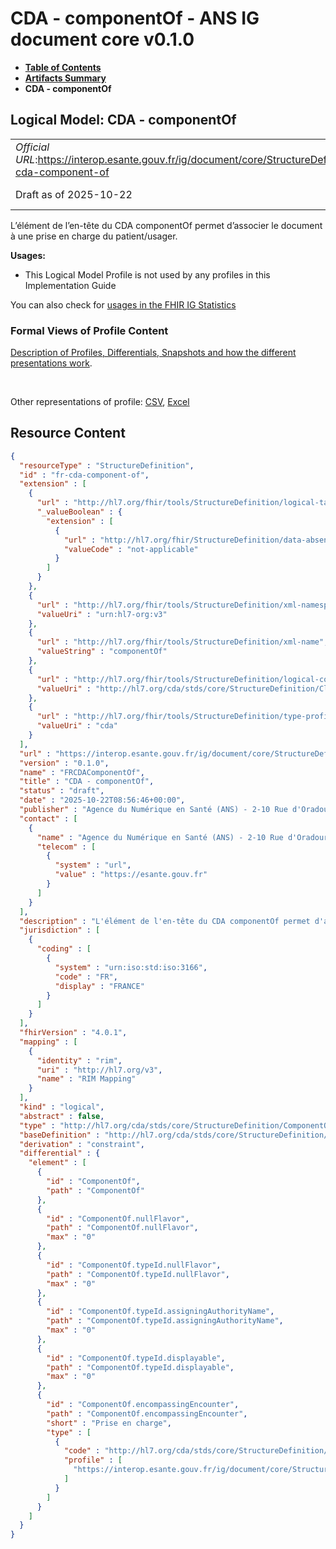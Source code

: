 # CDA - componentOf - ANS IG document core v0.1.0

* [**Table of Contents**](toc.md)
* [**Artifacts Summary**](artifacts.md)
* **CDA - componentOf**

## Logical Model: CDA - componentOf 

| | |
| :--- | :--- |
| *Official URL*:https://interop.esante.gouv.fr/ig/document/core/StructureDefinition/fr-cda-component-of | *Version*:0.1.0 |
| Draft as of 2025-10-22 | *Computable Name*:FRCDAComponentOf |

 
L’élément de l’en-tête du CDA componentOf permet d’associer le document à une prise en charge du patient/usager. 

**Usages:**

* This Logical Model Profile is not used by any profiles in this Implementation Guide

You can also check for [usages in the FHIR IG Statistics](https://packages2.fhir.org/xig/ans.document.fr.core|current/StructureDefinition/fr-cda-component-of)

### Formal Views of Profile Content

 [Description of Profiles, Differentials, Snapshots and how the different presentations work](http://build.fhir.org/ig/FHIR/ig-guidance/readingIgs.html#structure-definitions). 

 

Other representations of profile: [CSV](StructureDefinition-fr-cda-component-of.csv), [Excel](StructureDefinition-fr-cda-component-of.xlsx) 



## Resource Content

```json
{
  "resourceType" : "StructureDefinition",
  "id" : "fr-cda-component-of",
  "extension" : [
    {
      "url" : "http://hl7.org/fhir/tools/StructureDefinition/logical-target",
      "_valueBoolean" : {
        "extension" : [
          {
            "url" : "http://hl7.org/fhir/StructureDefinition/data-absent-reason",
            "valueCode" : "not-applicable"
          }
        ]
      }
    },
    {
      "url" : "http://hl7.org/fhir/tools/StructureDefinition/xml-namespace",
      "valueUri" : "urn:hl7-org:v3"
    },
    {
      "url" : "http://hl7.org/fhir/tools/StructureDefinition/xml-name",
      "valueString" : "componentOf"
    },
    {
      "url" : "http://hl7.org/fhir/tools/StructureDefinition/logical-container",
      "valueUri" : "http://hl7.org/cda/stds/core/StructureDefinition/ClinicalDocument"
    },
    {
      "url" : "http://hl7.org/fhir/tools/StructureDefinition/type-profile-style",
      "valueUri" : "cda"
    }
  ],
  "url" : "https://interop.esante.gouv.fr/ig/document/core/StructureDefinition/fr-cda-component-of",
  "version" : "0.1.0",
  "name" : "FRCDAComponentOf",
  "title" : "CDA - componentOf",
  "status" : "draft",
  "date" : "2025-10-22T08:56:46+00:00",
  "publisher" : "Agence du Numérique en Santé (ANS) - 2-10 Rue d'Oradour-sur-Glane, 75015 Paris",
  "contact" : [
    {
      "name" : "Agence du Numérique en Santé (ANS) - 2-10 Rue d'Oradour-sur-Glane, 75015 Paris",
      "telecom" : [
        {
          "system" : "url",
          "value" : "https://esante.gouv.fr"
        }
      ]
    }
  ],
  "description" : "L'élément de l'en-tête du CDA componentOf permet d'associer le document à une prise en charge du patient/usager.",
  "jurisdiction" : [
    {
      "coding" : [
        {
          "system" : "urn:iso:std:iso:3166",
          "code" : "FR",
          "display" : "FRANCE"
        }
      ]
    }
  ],
  "fhirVersion" : "4.0.1",
  "mapping" : [
    {
      "identity" : "rim",
      "uri" : "http://hl7.org/v3",
      "name" : "RIM Mapping"
    }
  ],
  "kind" : "logical",
  "abstract" : false,
  "type" : "http://hl7.org/cda/stds/core/StructureDefinition/ComponentOf",
  "baseDefinition" : "http://hl7.org/cda/stds/core/StructureDefinition/ComponentOf",
  "derivation" : "constraint",
  "differential" : {
    "element" : [
      {
        "id" : "ComponentOf",
        "path" : "ComponentOf"
      },
      {
        "id" : "ComponentOf.nullFlavor",
        "path" : "ComponentOf.nullFlavor",
        "max" : "0"
      },
      {
        "id" : "ComponentOf.typeId.nullFlavor",
        "path" : "ComponentOf.typeId.nullFlavor",
        "max" : "0"
      },
      {
        "id" : "ComponentOf.typeId.assigningAuthorityName",
        "path" : "ComponentOf.typeId.assigningAuthorityName",
        "max" : "0"
      },
      {
        "id" : "ComponentOf.typeId.displayable",
        "path" : "ComponentOf.typeId.displayable",
        "max" : "0"
      },
      {
        "id" : "ComponentOf.encompassingEncounter",
        "path" : "ComponentOf.encompassingEncounter",
        "short" : "Prise en charge",
        "type" : [
          {
            "code" : "http://hl7.org/cda/stds/core/StructureDefinition/EncompassingEncounter",
            "profile" : [
              "https://interop.esante.gouv.fr/ig/document/core/StructureDefinition/fr-cda-encompassing-encounter"
            ]
          }
        ]
      }
    ]
  }
}

```
